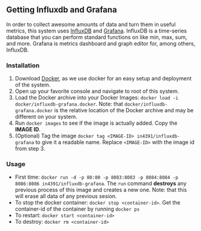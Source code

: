## Getting Influxdb and Grafana
In order to collect awesome amounts of data and turn them in useful metrics, this system uses [InfluxDB](http://influxdb.com/) and [Grafana](http://grafana.org/).
InfluxDB is a time-series database that you can perform standard functions on like min, max, sum, and more.
Grafana is metrics dashboard and graph editor for, among others, InfluxDB.

### Installation
1. Download [Docker](https://www.docker.com/), as we use docker for an easy setup and deployment of the system.
2. Open up your favorite console and navigate to root of this system.
2. Load the Docker archive into your Docker Images: `docker load -i docker/influxdb-grafana.docker`. Note: that `docker/influxdb-grafana.docker` is the relative location of the Docker archive and may be different on your system.
3. Run `docker images` to see if the image is actually added. Copy the **IMAGE ID**.
4. (Optional) Tag the image `docker tag <IMAGE-ID> in4391/influxdb-grafana` to give it a readable name. Replace `<IMAGE-ID>` with the image id from step 3.

### Usage
- First time: `docker run -d -p 80:80 -p 8083:8083 -p 8084:8084 -p 8086:8086 in4391/influxdb-grafana`. The `run` command **destroys** any previous process of this image and creates a new one. Note: that this will erase all data of any previous sesion.
- To stop the docker container: `docker stop <container-id>`. Get the container-id of the container by running `docker ps`
- To restart: `docker start <container-id>`
- To destroy: `docker rm <container-id>`